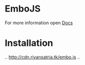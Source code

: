 # EmboJS
For more information open [Docs](http://embojs.riyansatria.tk)
# Installation
..
http://cdn.riyansatria.tk/embo.js
..
